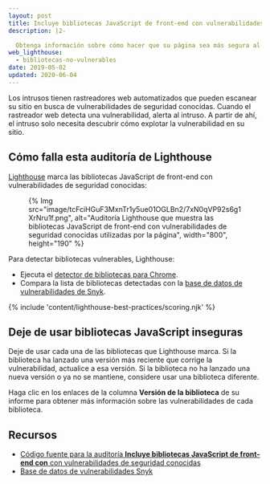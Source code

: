 ```yaml
---
layout: post
title: Incluye bibliotecas JavaScript de front-end con vulnerabilidades de seguridad conocidas
description: |2-

  Obtenga información sobre cómo hacer que su página sea más segura al reemplazar las bibliotecas de JavaScript que tienen vulnerabilidades conocidas.
web_lighthouse:
  - bibliotecas-no-vulnerables
date: 2019-05-02
updated: 2020-06-04
---
```


Los intrusos tienen rastreadores web automatizados que pueden escanear su sitio en busca de vulnerabilidades de seguridad conocidas. Cuando el rastreador web detecta una vulnerabilidad, alerta al intruso. A partir de ahí, el intruso solo necesita descubrir cómo explotar la vulnerabilidad en su sitio.

## Cómo falla esta auditoría de Lighthouse

[Lighthouse](https://developer.chrome.com/docs/lighthouse/overview/) marca las bibliotecas JavaScript de front-end con vulnerabilidades de seguridad conocidas:

<figure>{% Img src="image/tcFciHGuF3MxnTr1y5ue01OGLBn2/7xN0qVP92s6g1XrNru1f.png", alt="Auditoría Lighthouse que muestra las bibliotecas JavaScript de front-end con vulnerabilidades de seguridad conocidas utilizadas por la página", width="800", height="190" %}</figure>

Para detectar bibliotecas vulnerables, Lighthouse:

- Ejecuta el [detector de bibliotecas para Chrome](https://www.npmjs.com/package/js-library-detector).
- Compara la lista de bibliotecas detectadas con la [base de datos de vulnerabilidades de Snyk](https://snyk.io/vuln?packageManager=all).

{% include 'content/lighthouse-best-practices/scoring.njk' %}

## Deje de usar bibliotecas JavaScript inseguras

Deje de usar cada una de las bibliotecas que Lighthouse marca. Si la biblioteca ha lanzado una versión más reciente que corrige la vulnerabilidad, actualice a esa versión. Si la biblioteca no ha lanzado una nueva versión o ya no se mantiene, considere usar una biblioteca diferente.

Haga clic en los enlaces de la columna **Versión de la biblioteca** de su informe para obtener más información sobre las vulnerabilidades de cada biblioteca.

## Recursos

- [Código fuente para la auditoría **Incluye bibliotecas JavaScript de front-end con** con vulnerabilidades de seguridad conocidas](https://github.com/GoogleChrome/lighthouse/blob/master/lighthouse-core/audits/dobetterweb/no-vulnerable-libraries.js)
- [Base de datos de vulnerabilidades Snyk](https://snyk.io/vuln?packageManager=all)
